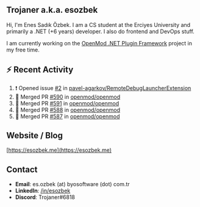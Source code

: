 ##  Trojaner a.k.a. esozbek
Hi, I'm Enes Sadık Özbek. I am a CS student at the Erciyes University and primarily a .NET (+6 years) developer. I also do frontend and DevOps stuff.

I am currently working on the [OpenMod .NET Plugin Framework](https://github.com/openmod/openmod) project in my free time. 

## :zap: Recent Activity

<!--START_SECTION:activity-->
1. ❗️ Opened issue [#2](https://github.com/pavel-agarkov/RemoteDebugLauncherExtension/issues/2) in [pavel-agarkov/RemoteDebugLauncherExtension](https://github.com/pavel-agarkov/RemoteDebugLauncherExtension)
2. 🎉 Merged PR [#590](https://github.com/openmod/openmod/pull/590) in [openmod/openmod](https://github.com/openmod/openmod)
3. 🎉 Merged PR [#591](https://github.com/openmod/openmod/pull/591) in [openmod/openmod](https://github.com/openmod/openmod)
4. 🎉 Merged PR [#588](https://github.com/openmod/openmod/pull/588) in [openmod/openmod](https://github.com/openmod/openmod)
5. 🎉 Merged PR [#587](https://github.com/openmod/openmod/pull/587) in [openmod/openmod](https://github.com/openmod/openmod)
<!--END_SECTION:activity-->

## Website / Blog
[https://esozbek.me](https://esozbek.me)

## Contact
- **Email**: es.ozbek (at) byosoftware (dot) com.tr
- **LinkedIn**: [/in/esozbek](https://linkedin.com/in/esozbek)
- **Discord**: Trojaner#6818
